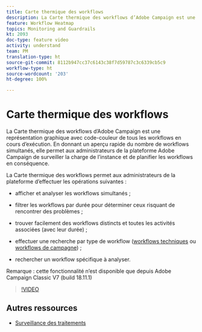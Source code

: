 ```yaml
---
title: Carte thermique des workflows
description: La Carte thermique des workflows d’Adobe Campaign est une représentation graphique avec code-couleur de tous les workflows en cours d’exécution.  En donnant un aperçu rapide du nombre de workflows simultanés, elle permet aux administrateurs de la plateforme Adobe Campaign de surveiller la charge de l’instance et de planifier les workflows en conséquence.
feature: Workflow Heatmap
topics: Monitoring and Guardrails
kt: 2093
doc-type: feature video
activity: understand
team: PM
translation-type: ht
source-git-commit: 8112b947cc37c6143c38f7d59787c3c6339cb5c9
workflow-type: ht
source-wordcount: '203'
ht-degree: 100%

---
```



# Carte thermique des workflows

La Carte thermique des workflows d’Adobe Campaign est une représentation graphique avec code-couleur de tous les workflows en cours d’exécution.  En donnant un aperçu rapide du nombre de workflows simultanés, elle permet aux administrateurs de la plateforme Adobe Campaign de surveiller la charge de l’instance et de planifier les workflows en conséquence.

La Carte thermique des workflows permet aux administrateurs de la plateforme d’effectuer les opérations suivantes :

* afficher et analyser les workflows simultanés ;
* filtrer les workflows par durée pour déterminer ceux risquant de rencontrer des problèmes ;
* trouver facilement des workflows distincts et toutes les activités associées (avec leur durée) ;

* effectuer une recherche par type de workflow ([workflows techniques](https://docs.adobe.com/content/help/fr-FR/campaign-classic/using/automating-with-workflows/general-operation/building-a-workflow.html#technical-workflows) ou [workflows de campagne](https://docs.adobe.com/content/help/fr-FR/campaign-classic/using/automating-with-workflows/general-operation/building-a-workflow.html#campaign-workflows)) ;

* rechercher un workflow spécifique à analyser.

Remarque : cette fonctionnalité n’est disponible que depuis Adobe Campaign Classic V7 (build 18.11.1)

>[!VIDEO](https://video.tv.adobe.com/v/25558?quality=12&captions=fre_fr)

## Autres ressources

* [Surveillance des traitements](https://docs.adobe.com/content/help/fr-FR/campaign-classic/using/monitoring-campaign-classic/production-procedures/monitoring-processes.html#Workflow_monitoring)
